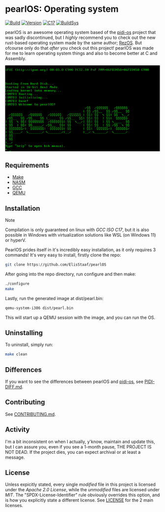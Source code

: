 # pearlOS: Operating system

[![Build](https://img.shields.io/github/actions/workflow/status/ElisStaaf/pearlOS/build.yml?logo=Github&labelColor=17181B&label=Build)](/)
[![Version](https://img.shields.io/badge/Version-NET%2f2-FF0062?labelColor=17181B)](/)
[![C17](https://img.shields.io/badge/Standard-C17-A8B9CC?logo=C&labelColor=17181B)](/)
[![BuildSys](https://img.shields.io/badge/Build%20System-GNU%20Make-0F6713?logo=GNU&labelColor=17181B&logoColor=898484)](/)  

pearlOS is an awesome operating system based of the [pidi-os](https://github.com/GandelXIV/pidi-os)
project that was sadly discontinued, but I *highly* recommend you to check out the new rust-based
operating system made by the same author; [RezOS](https://github.com/GandelXIV/RezOS).
But ofcourse only do that *after* you check out this project! pearlOS was made
for me to learn operating system things and also to become better at C and Assembly.

[![pearlOS](https://github.com/ElisStaaf/pearlOS/raw/main/prod/boot.png)](https://github.com/ElisStaaf/pearlOS)

## Requirements

* [Make](https://www.gnu.org/software/make)
* [NASM](https://nasm.us)
* [GCC](https://gcc.gnu.org)
* [QEMU](https://www.qemu.org)

## Installation

> [!NOTE]
> Compilation is only guaranteed on linux with *GCC ISO C17*,
> but it is also possible in Windows with virtualization
> solutions like WSL (on Windows 11) or hyperV.

PearlOS prides itself in it's incredibly easy installation, as it only requires 3 commands!
It's very easy to install, firstly clone the repo:
```sh
git clone https://github.com/ElisStaaf/pearlOS
```
After going into the repo directory, run configure and then make:
```sh
./configure
make
```
Lastly, run the generated image at dist/pearl.bin:
```sh
qemu-system-i386 dist/pearl.bin
```
This will start up a QEMU session with the image, and you
can run the OS.

## Uninstalling

To uninstall, simply run:
```sh
make clean
```

## Differences

If you want to see the differences between pearlOS and [pidi-os](https://github.com/GandelXIV/pidi-os),
see [PIDI-DIFF.md](/PIDI-DIFF.md).

## Contributing

See [CONTRIBUTING.md](/CONTRIBUTING.md).

## Activity

I'm a bit inconsistent on when I actually, y'know, maintain and update this,
but I can assure you, even if you see a 1-month pause, THE PROJECT IS NOT DEAD.
If the project dies, you can expect archival or at least a message.

## License

Unless expicitly stated, every single *modified* file in this project is licensed
under the *Apache 2.0 License*, while the *unmodified* files are licensed under *MIT*.
The "SPDX-License-Identifier" rule obviously overrides this option, and is how you
explicitly state a different license. See [LICENSE](/LICENSE) for the 2 main licenses.
